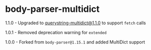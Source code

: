 # body-parser-multidict
1.1.0 - Upgraded to querystring-multidict@1.1.0 to support `fetch` calls

1.0.1 - Removed deprecation warning for `extended`

1.0.0 - Forked from `body-parser@1.15.1` and added MultiDict support
